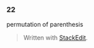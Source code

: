 
### 22
permutation of parenthesis


> Written with [StackEdit](https://stackedit.io/).
<!--stackedit_data:
eyJoaXN0b3J5IjpbODQzNjUxODA0XX0=
-->